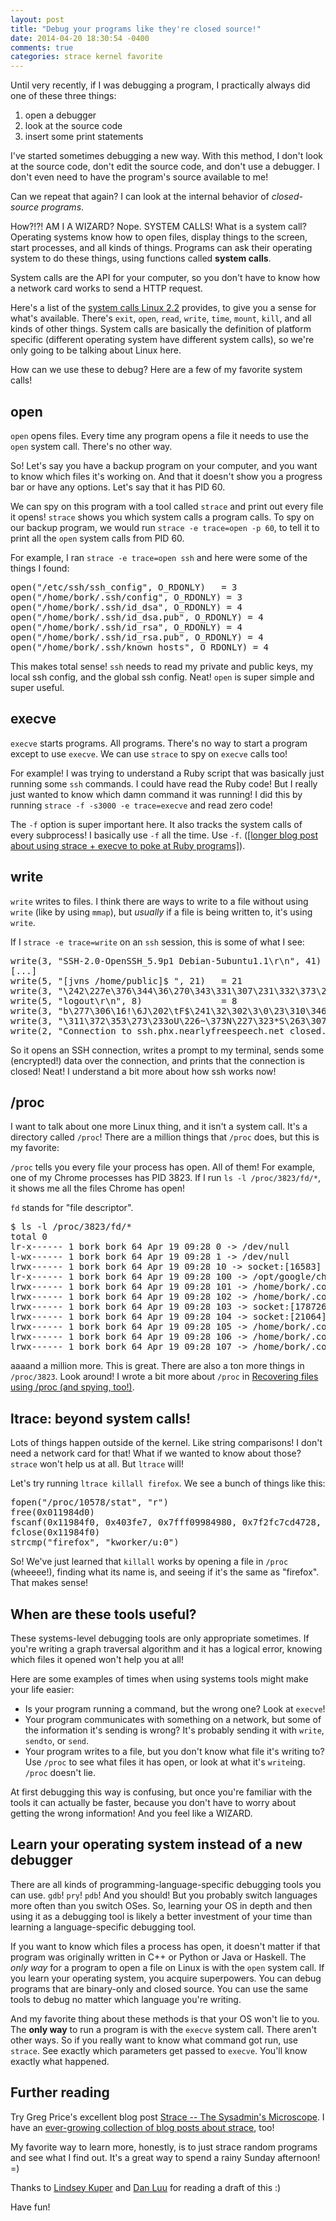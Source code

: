 ```yaml
---
layout: post
title: "Debug your programs like they're closed source!"
date: 2014-04-20 18:30:54 -0400
comments: true
categories: strace kernel favorite
---
```


Until very recently, if I was debugging a program, I practically
always did one of these three things:

1. open a debugger
1. look at the source code
1. insert some print statements

I've started sometimes debugging a new way. With this method, I don't
look at the source code, don't edit the source code, and don't use a
debugger. I don't even need to have the program's source available to
me!

Can we repeat that again? I can look at the internal behavior of
*closed-source programs*.

How?!?! AM I A WIZARD? Nope. SYSTEM CALLS! What is a system call?
Operating systems know how to open files, display things to the
screen, start processes, and all kinds of things. Programs can ask
their operating system to do these things, using functions called
**system calls**.

<!-- more -->

System calls are the API for your computer, so you don't have to know
how a network card works to send a HTTP request.

Here's a list of the
[system calls Linux 2.2](http://docs.cs.up.ac.za/programming/asm/derick_tut/syscalls.html)
provides, to give you a sense for what's available. There's `exit`,
`open`, `read`, `write`, `time`, `mount`, `kill`, and all kinds of
other things. System calls are basically the definition of platform
specific (different operating system have different system calls), so
we're only going to be talking about Linux here.

How can we use these to debug? Here are a few of my favorite system
calls!

## open

`open` opens files. Every time any program opens a file it needs to
use the `open` system call. There's no other way.

So! Let's say you have a backup program on your computer, and you want
to know which files it's working on. And that it doesn't show you a
progress bar or have any options. Let's say that it has PID 60.

We can spy on this program with a tool called `strace` and print out
every file it opens! `strace` shows you which system calls a program
calls. To spy on our backup program, we would run `strace -e trace=open
-p 60`, to tell it to print all the `open` system calls from PID 60.

For example, I ran `strace -e trace=open ssh` and here were some of the
things I found:

<pre>
open("/etc/ssh/ssh_config", O_RDONLY)   = 3
open("/home/bork/.ssh/config", O_RDONLY) = 3
open("/home/bork/.ssh/id_dsa", O_RDONLY) = 4
open("/home/bork/.ssh/id_dsa.pub", O_RDONLY) = 4
open("/home/bork/.ssh/id_rsa", O_RDONLY) = 4
open("/home/bork/.ssh/id_rsa.pub", O_RDONLY) = 4
open("/home/bork/.ssh/known_hosts", O_RDONLY) = 4
</pre>

This makes total sense! `ssh` needs to read my private and public
keys, my local ssh config, and the global ssh config. Neat! `open` is
super simple and super useful.

## execve

`execve` starts programs. All programs. There's no way to start a
program except to use `execve`. We can use `strace` to spy on `execve`
calls too!

For example! I was trying to understand a Ruby script that was
basically just running some `ssh` commands. I could have read the Ruby
code! But I really just wanted to know which damn command it was
running! I did this by running `strace -f -s3000 -e trace=execve` and
read zero code!

The `-f` option is super important here. It also tracks the system
calls of every subprocess! I basically use `-f` all the time. Use
`-f`.
([[longer blog post about using strace + execve to poke at Ruby programs]](/blog/2014/02/26/using-strace-to-avoid-reading-ruby-code/)).

## write

`write` writes to files. I think there are ways to write to a file
without using `write` (like by using `mmap`), but *usually* if a file
is being written to, it's using `write`.

If I `strace -e trace=write` on an `ssh` session, this is some of what
I see:

<pre>
write(3, "SSH-2.0-OpenSSH_5.9p1 Debian-5ubuntu1.1\r\n", 41) = 41
[...]
write(5, "[jvns /home/public]$ ", 21)   = 21
write(3, "\242\227e\376\344\36\270\343\331\307\231\332\373\273\324\303X\n<\241p`\212\21\317\353`\1/\3629\273m\23\17\26\304\fJ\352z\210\2\210\211~7W", 48) = 48
write(5, "logout\r\n", 8)               = 8
write(3, "b\277\306\16!\6J\202\tF$\241\32\302\3\0\23\310\346f\241\233\263\254\325\351z\222\234\224\270\231", 32) = 32
write(3, "\311\372\353\273\233oU\226~\373N\227\323*S\263\307\272\204VzO \10\2\316\224\335X@Hj\26\366\271J:i6\311\240A\325\331\341\220\1%\233\240\23n\23\242\34\277\2139\376\31j\255\32h", 64) = 64
write(2, "Connection to ssh.phx.nearlyfreespeech.net closed.\r\n", 52) = 52
</pre>

So it opens an SSH connection, writes a prompt to my terminal, sends
some (encrypted!) data over the connection, and prints that the
connection is closed! Neat! I understand a bit more about how ssh
works now!

## /proc

I want to talk about one more Linux thing, and it isn't a system call.
It's a directory called `/proc`! There are a million things that
`/proc` does, but this is my favorite:

`/proc` tells you every file your process has open. All of them! For
example, one of my Chrome processes has PID 3823. If I run `ls -l
/proc/3823/fd/*`, it shows me all the files Chrome has open!

`fd` stands for "file descriptor".

<pre>
$ ls -l /proc/3823/fd/*
total 0
lr-x------ 1 bork bork 64 Apr 19 09:28 0 -> /dev/null
l-wx------ 1 bork bork 64 Apr 19 09:28 1 -> /dev/null
lrwx------ 1 bork bork 64 Apr 19 09:28 10 -> socket:[16583]
lr-x------ 1 bork bork 64 Apr 19 09:28 100 -> /opt/google/chrome/nacl_irt_x86_64.nexe
lrwx------ 1 bork bork 64 Apr 19 09:28 101 -> /home/bork/.config/google-chrome/Default/Application Cache/Cache/index
lrwx------ 1 bork bork 64 Apr 19 09:28 102 -> /home/bork/.config/google-chrome/Default/Application Cache/Cache/data_0
lrwx------ 1 bork bork 64 Apr 19 09:28 103 -> socket:[178726]
lrwx------ 1 bork bork 64 Apr 19 09:28 104 -> socket:[21064]
lrwx------ 1 bork bork 64 Apr 19 09:28 105 -> /home/bork/.config/google-chrome/Default/Application Cache/Cache/data_1
lrwx------ 1 bork bork 64 Apr 19 09:28 106 -> /home/bork/.config/google-chrome/Default/Application Cache/Cache/data_2
lrwx------ 1 bork bork 64 Apr 19 09:28 107 -> /home/bork/.config/google-chrome/Default/Application Cache/Cache/data_3
</pre>

aaaand a million more. This is great. There are also a ton more things
in `/proc/3823`. Look around! I wrote a bit more about `/proc` in
[Recovering files using /proc (and spying, too!)](http://jvns.ca/blog/2014/03/23/recovering-files-using-slash-proc-and-other-useful-facts/).

## ltrace: beyond system calls!

Lots of things happen outside of the kernel. Like string comparisons!
I don't need a network card for that! What if we wanted to know about
those? `strace` won't help us at all. But `ltrace` will!

Let's try running `ltrace killall firefox`. We see a bunch of things
like this:

<pre>
fopen("/proc/10578/stat", "r")                               => 0x11984f0
free(0x011984d0)
fscanf(0x11984f0, 0x403fe7, 0x7fff09984980, 0x7f2fc7cd4728, 0)
fclose(0x11984f0)
strcmp("firefox", "kworker/u:0")
</pre>

So! We've just learned that `killall` works by opening a file in
`/proc` (wheeee!), finding what its name is, and seeing if it's the
same as "firefox". That makes sense!

## When are these tools useful?

These systems-level debugging tools are only appropriate sometimes. If
you're writing a graph traversal algorithm and it has a logical error,
knowing which files it opened won't help you at all!

Here are some examples of times when using systems tools might make
your life easier:

* Is your program running a command, but the wrong one? Look at
  `execve`!
* Your program communicates with something on a network, but some of
  the information it's sending is wrong? It's probably sending it with
  `write`, `sendto`, or `send`.
* Your program writes to a file, but you don't know what file it's
  writing to? Use `/proc` to see what files it has open, or look at
  what it's `write`ing. `/proc` doesn't lie.

At first debugging this way is confusing, but once you're familiar
with the tools it can actually be faster, because you don't have to
worry about getting the wrong information! And you feel like a WIZARD.

## Learn your operating system instead of a new debugger

There are all kinds of programming-language-specific debugging tools
you can use. `gdb`! `pry`! `pdb`! And you should! But you probably
switch languages more often than you switch OSes. So, learning your OS
in depth and then using it as a debugging tool is likely a better
investment of your time than learning a language-specific debugging
tool.

If you want to know which files a process has open, it doesn't matter
if that program was originally written in C++ or Python or Java or
Haskell. The *only way* for a program to open a file on Linux is with
the `open` system call. If you learn your operating system, you
acquire superpowers. You can debug programs that are binary-only and
closed source. You can use the same tools to debug no matter which
language you're writing.

And my favorite thing about these methods is that your OS won't lie to
you. The **only way** to run a program is with the `execve` system
call. There aren't other ways. So if you really want to know what
command got run, use `strace`. See exactly which parameters get passed
to `execve`. You'll know exactly what happened.


## Further reading

Try Greg Price's excellent blog post
[Strace -- The Sysadmin's Microscope](https://blogs.oracle.com/ksplice/entry/strace_the_sysadmin_s_microscope).
I have an
[ever-growing collection of blog posts about strace](/blog/categories/strace),
too!

My favorite way to learn more, honestly, is to just strace random
programs and see what I find out. It's a great way to spend a rainy
Sunday afternoon! =)

Thanks to [Lindsey Kuper](http://composition.al/) and
[Dan Luu](http://danluu.com) for reading a draft of this :)

Have fun!
